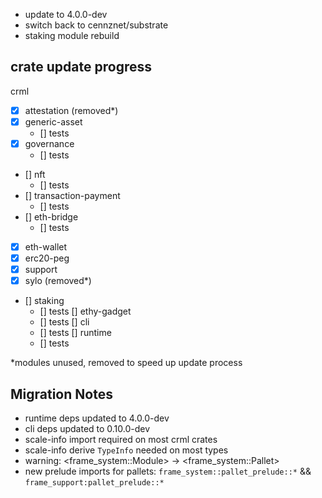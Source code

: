 - update to 4.0.0-dev
- switch back to cennznet/substrate
- staking module rebuild

crate update progress
---
crml
- [x] attestation (removed*)
- [x] generic-asset
    - [] tests
- [x] governance
    - [] tests
- [] nft
    - [] tests
- [] transaction-payment
    - [] tests
- [] eth-bridge
    - [] tests
- [x] eth-wallet
- [x] erc20-peg
- [x] support
- [x] sylo (removed*)
- [] staking
    - [] tests
[] ethy-gadget
    - [] tests
[] cli
    - [] tests
[] runtime
    - [] tests

*modules unused, removed to speed up update process

## Migration Notes

- runtime deps updated to 4.0.0-dev
- cli deps updated to 0.10.0-dev
- scale-info import required on most crml crates
- scale-info derive `TypeInfo` needed on most types
- warning: <frame_system::Module<T>> -> <frame_system::Pallet<T>>
- new prelude imports for pallets: `frame_system::pallet_prelude::*` && `frame_support:pallet_prelude::*`